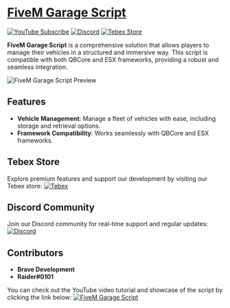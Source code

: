# [FiveM Garage Script](https://youtu.be/ZyGHSdPcUAQ)

[![YouTube Subscribe](https://img.shields.io/badge/YouTube-Subscribe-red?style=for-the-badge&logo=youtube)](https://youtu.be/ZyGHSdPcUAQ)
[![Discord](https://img.shields.io/badge/Discord-Join-blue?style=for-the-badge&logo=discord)](https://discord.gg/EkwWvFS)
[![Tebex Store](https://img.shields.io/badge/Tebex-Store-green?style=for-the-badge&logo=shopify)](https://eyestore.tebex.io/)

**FiveM Garage Script** is a comprehensive solution that allows players to manage their vehicles in a structured and immersive way. This script is compatible with both QBCore and ESX frameworks, providing a robust and seamless integration.

![FiveM Garage Script Preview](https://github.com/user-attachments/assets/3f1f1b19-94ac-4ddc-8f8b-381e09abb30d)

## Features
- **Vehicle Management**: Manage a fleet of vehicles with ease, including storage and retrieval options.
- **Framework Compatibility**: Works seamlessly with QBCore and ESX frameworks.

## Tebex Store
Explore premium features and support our development by visiting our Tebex store:
[![Tebex](https://img.shields.io/badge/Tebex-EYE%20STORE-00A2FF.svg)](https://eyestore.tebex.io/)

## Discord Community
Join our Discord community for real-time support and regular updates:
[![Discord](https://img.shields.io/badge/Discord-ES%20Community-7289DA.svg)](https://discord.gg/EkwWvFS)

## Contributors
- **Brave Development**
- **Raider#0101**

You can check out the YouTube video tutorial and showcase of the script by clicking the link below:
[![FiveM Garage Script](https://img.shields.io/badge/YouTube-FiveM%20Garage%20Script-FF0000.svg)](https://youtu.be/ZyGHSdPcUAQ)
